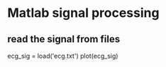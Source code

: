 # Matlab signal processing
## read the signal from files
ecg_sig = load('ecg.txt') 
plot(ecg_sig)  
